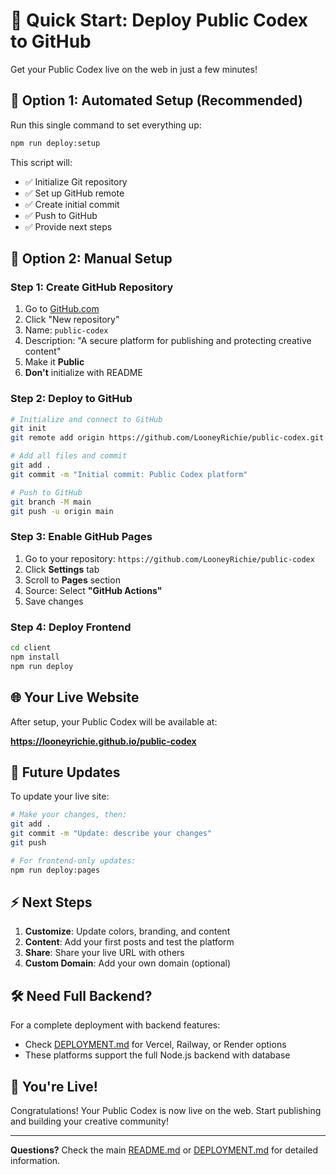 # 🚀 Quick Start: Deploy Public Codex to GitHub

Get your Public Codex live on the web in just a few minutes!

## 🎯 Option 1: Automated Setup (Recommended)

Run this single command to set everything up:

```bash
npm run deploy:setup
```

This script will:
- ✅ Initialize Git repository
- ✅ Set up GitHub remote
- ✅ Create initial commit
- ✅ Push to GitHub
- ✅ Provide next steps

## 🎯 Option 2: Manual Setup

### Step 1: Create GitHub Repository
1. Go to [GitHub.com](https://github.com/LooneyRichie)
2. Click "New repository"
3. Name: `public-codex`
4. Description: "A secure platform for publishing and protecting creative content"
5. Make it **Public**
6. **Don't** initialize with README

### Step 2: Deploy to GitHub
```bash
# Initialize and connect to GitHub
git init
git remote add origin https://github.com/LooneyRichie/public-codex.git

# Add all files and commit
git add .
git commit -m "Initial commit: Public Codex platform"

# Push to GitHub
git branch -M main
git push -u origin main
```

### Step 3: Enable GitHub Pages
1. Go to your repository: `https://github.com/LooneyRichie/public-codex`
2. Click **Settings** tab
3. Scroll to **Pages** section
4. Source: Select **"GitHub Actions"**
5. Save changes

### Step 4: Deploy Frontend
```bash
cd client
npm install
npm run deploy
```

## 🌐 Your Live Website

After setup, your Public Codex will be available at:

**https://looneyrichie.github.io/public-codex**

## 🔄 Future Updates

To update your live site:

```bash
# Make your changes, then:
git add .
git commit -m "Update: describe your changes"
git push

# For frontend-only updates:
npm run deploy:pages
```

## ⚡ Next Steps

1. **Customize**: Update colors, branding, and content
2. **Content**: Add your first posts and test the platform
3. **Share**: Share your live URL with others
4. **Custom Domain**: Add your own domain (optional)

## 🛠️ Need Full Backend?

For a complete deployment with backend features:
- Check [DEPLOYMENT.md](DEPLOYMENT.md) for Vercel, Railway, or Render options
- These platforms support the full Node.js backend with database

## 🎉 You're Live!

Congratulations! Your Public Codex is now live on the web. Start publishing and building your creative community!

---

**Questions?** Check the main [README.md](README.md) or [DEPLOYMENT.md](DEPLOYMENT.md) for detailed information.